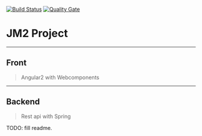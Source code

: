 [![Build Status](https://travis-ci.org/ArturoL-ES/jm2.svg?branch=master)](https://travis-ci.org/ArturoL-ES/jm2)
[![Quality Gate](https://sonarqube.com/api/badges/gate?key=com.arturo:jm2-api)](http://sonarqube.com/dashboard/index/com.arturo:jm2-api)

# JM2 Project

----

Front
----
> Angular2 with Webcomponents


----

Backend
----
> Rest api with Spring


TODO: fill readme.
